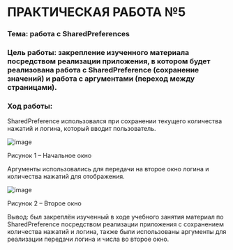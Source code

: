 # ПРАКТИЧЕСКАЯ РАБОТА №5
### Тема: работа с SharedPreferences
### Цель работы: закрепление изученного материала посредством реализации приложения, в котором будет реализована работа с SharedPreference (сохранение значений) и работа с аргументами (переход между страницами).
### Ход работы:


SharedPreference использовался при сохранении текущего количества нажатий и логина, который вводит пользователь.
 
 ![image](https://user-images.githubusercontent.com/92712495/205926406-0e52b864-afa2-41cd-811b-a0c3aaa7642f.png)

 
Рисунок 1 – Начальное окно


Аргументы использовались для передачи на второе окно логина и количества нажатий для отображения.

![image](https://user-images.githubusercontent.com/92712495/205926442-94ebca97-76c0-4511-b632-afa637d13c5d.png)

 
Рисунок 2 – Второе окно


Вывод: был закреплён изученный в ходе учебного занятия материал по SharedPreference посредством реализации приложения с сохранением количества нажатий и логина, также были использованы аргументы для реализации передачи логина и числа во второе окно.
